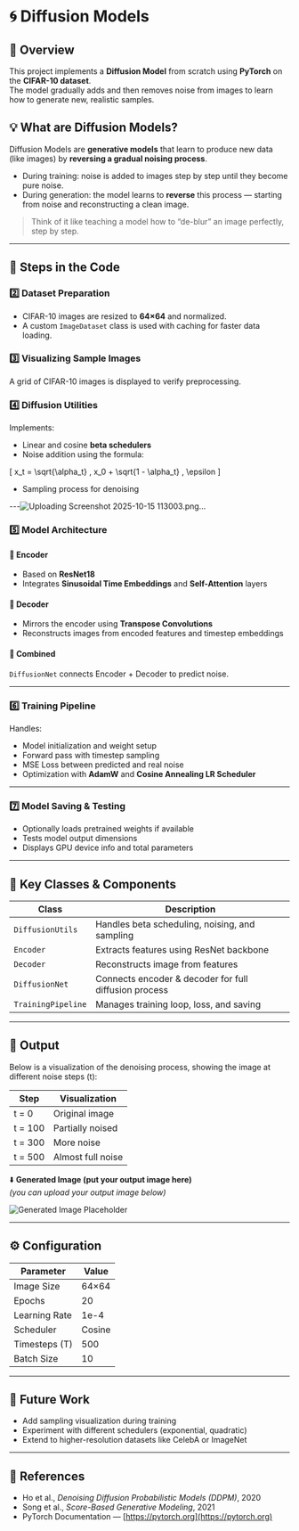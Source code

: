 # 🌀 Diffusion Models 

## 📖 Overview
This project implements a **Diffusion Model** from scratch using **PyTorch** on the **CIFAR-10 dataset**.  
The model gradually adds and then removes noise from images to learn how to generate new, realistic samples.

## 💡 What are Diffusion Models?
Diffusion Models are **generative models** that learn to produce new data (like images) by **reversing a gradual noising process**.

- During training: noise is added to images step by step until they become pure noise.
- During generation: the model learns to **reverse** this process — starting from noise and reconstructing a clean image.

> Think of it like teaching a model how to “de-blur” an image perfectly, step by step.
>
> 
---

## 🧩 Steps in the Code


### 2️⃣ Dataset Preparation
- CIFAR-10 images are resized to **64×64** and normalized.  
- A custom `ImageDataset` class is used with caching for faster data loading.

### 3️⃣ Visualizing Sample Images
A grid of CIFAR-10 images is displayed to verify preprocessing.

### 4️⃣ Diffusion Utilities
Implements:
- Linear and cosine **beta schedulers**  
- Noise addition using the formula:

\[
x_t = \sqrt{\alpha_t} \, x_0 + \sqrt{1 - \alpha_t} \, \epsilon
\]

- Sampling process for denoising

---![Uploading Screenshot 2025-10-15 113003.png…]()


### 5️⃣ Model Architecture

#### 🧠 Encoder
- Based on **ResNet18**  
- Integrates **Sinusoidal Time Embeddings** and **Self-Attention** layers

#### 🧩 Decoder
- Mirrors the encoder using **Transpose Convolutions**  
- Reconstructs images from encoded features and timestep embeddings

#### 🔄 Combined
`DiffusionNet` connects Encoder + Decoder to predict noise.

---

### 6️⃣ Training Pipeline
Handles:
- Model initialization and weight setup  
- Forward pass with timestep sampling  
- MSE Loss between predicted and real noise  
- Optimization with **AdamW** and **Cosine Annealing LR Scheduler**

---

### 7️⃣ Model Saving & Testing
- Optionally loads pretrained weights if available  
- Tests model output dimensions  
- Displays GPU device info and total parameters

---

## 🧠 Key Classes & Components

| Class | Description |
|--------|-------------|
| `DiffusionUtils` | Handles beta scheduling, noising, and sampling |
| `Encoder` | Extracts features using ResNet backbone |
| `Decoder` | Reconstructs image from features |
| `DiffusionNet` | Connects encoder & decoder for full diffusion process |
| `TrainingPipeline` | Manages training loop, loss, and saving |

---

## 🧪 Output

Below is a visualization of the denoising process, showing the image at different noise steps (t):

| Step | Visualization |
|------|----------------|
| t = 0 | Original image |
| t = 100 | Partially noised |
| t = 300 | More noise |
| t = 500 | Almost full noise |

⬇️ **Generated Image (put your output image here)**  
*(you can upload your output image below)*  

![Generated Image Placeholder](path_to_output_image.png)

---

## ⚙️ Configuration

| Parameter | Value |
|------------|--------|
| Image Size | 64×64 |
| Epochs | 20 |
| Learning Rate | 1e-4 |
| Scheduler | Cosine |
| Timesteps (T) | 500 |
| Batch Size | 10 |

---

## 🚀 Future Work
- Add sampling visualization during training  
- Experiment with different schedulers (exponential, quadratic)  
- Extend to higher-resolution datasets like CelebA or ImageNet

---

## 🧾 References
- Ho et al., *Denoising Diffusion Probabilistic Models (DDPM)*, 2020  
- Song et al., *Score-Based Generative Modeling*, 2021  
- PyTorch Documentation — [https://pytorch.org](https://pytorch.org)


